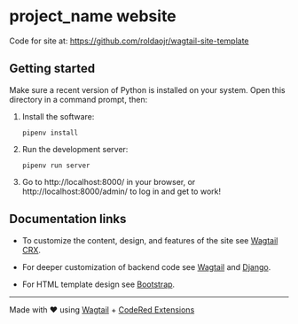 # project_name website

Code for site at: https://github.com/roldaojr/wagtail-site-template


## Getting started

Make sure a recent version of Python is installed on your system.
Open this directory in a command prompt, then:

1. Install the software:
   ```
   pipenv install
   ```

2. Run the development server:
   ```
   pipenv run server
   ```

3. Go to http://localhost:8000/ in your browser, or http://localhost:8000/admin/
   to log in and get to work!

## Documentation links

* To customize the content, design, and features of the site see
  [Wagtail CRX](https://docs.coderedcorp.com/wagtail-crx/).

* For deeper customization of backend code see
  [Wagtail](http://docs.wagtail.io/) and
  [Django](https://docs.djangoproject.com/).

* For HTML template design see [Bootstrap](https://getbootstrap.com/).

---

Made with ♥ using [Wagtail](https://wagtail.io/) +
[CodeRed Extensions](https://www.coderedcorp.com/cms/)
